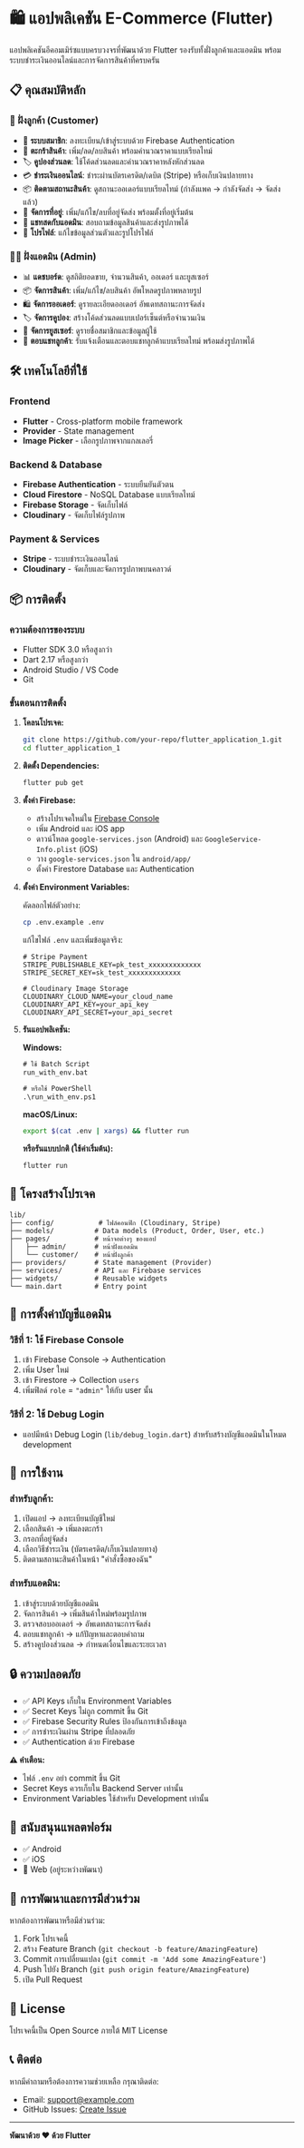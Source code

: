 # 🛍️ แอปพลิเคชัน E-Commerce (Flutter)

แอปพลิเคชันอีคอมเมิร์ซแบบครบวงจรที่พัฒนาด้วย Flutter รองรับทั้งฝั่งลูกค้าและแอดมิน พร้อมระบบชำระเงินออนไลน์และการจัดการสินค้าที่ครบครัน

## 📋 คุณสมบัติหลัก

### 👥 ฝั่งลูกค้า (Customer)
- 🔐 **ระบบสมาชิก**: ลงทะเบียน/เข้าสู่ระบบด้วย Firebase Authentication
- 🛒 **ตะกร้าสินค้า**: เพิ่ม/ลด/ลบสินค้า พร้อมคำนวณราคาแบบเรียลไทม์
- 🏷️ **คูปองส่วนลด**: ใช้โค้ดส่วนลดและคำนวณราคาหลังหักส่วนลด
- 💳 **ชำระเงินออนไลน์**: ชำระผ่านบัตรเครดิต/เดบิต (Stripe) หรือเก็บเงินปลายทาง
- 📦 **ติดตามสถานะสินค้า**: ดูสถานะออเดอร์แบบเรียลไทม์ (กำลังแพค → กำลังจัดส่ง → จัดส่งแล้ว)
- 📍 **จัดการที่อยู่**: เพิ่ม/แก้ไข/ลบที่อยู่จัดส่ง พร้อมตั้งที่อยู่เริ่มต้น
- 💬 **แชทสดกับแอดมิน**: สอบถามข้อมูลสินค้าและส่งรูปภาพได้
- 👤 **โปรไฟล์**: แก้ไขข้อมูลส่วนตัวและรูปโปรไฟล์

### 👨‍💼 ฝั่งแอดมิน (Admin)
- 📊 **แดชบอร์ด**: ดูสถิติยอดขาย, จำนวนสินค้า, ออเดอร์ และยูสเซอร์
- 📦 **จัดการสินค้า**: เพิ่ม/แก้ไข/ลบสินค้า อัพโหลดรูปภาพหลายรูป
- 🛍️ **จัดการออเดอร์**: ดูรายละเอียดออเดอร์ อัพเดทสถานะการจัดส่ง
- 🏷️ **จัดการคูปอง**: สร้างโค้ดส่วนลดแบบเปอร์เซ็นต์หรือจำนวนเงิน
- 👥 **จัดการยูสเซอร์**: ดูรายชื่อสมาชิกและข้อมูลผู้ใช้
- 💬 **ตอบแชทลูกค้า**: รับแจ้งเตือนและตอบแชทลูกค้าแบบเรียลไทม์ พร้อมส่งรูปภาพได้

## 🛠️ เทคโนโลยีที่ใช้

### Frontend
- **Flutter** - Cross-platform mobile framework
- **Provider** - State management
- **Image Picker** - เลือกรูปภาพจากแกลเลอรี่

### Backend & Database
- **Firebase Authentication** - ระบบยืนยันตัวตน
- **Cloud Firestore** - NoSQL Database แบบเรียลไทม์
- **Firebase Storage** - จัดเก็บไฟล์
- **Cloudinary** - จัดเก็บไฟล์รูปภาพ

### Payment & Services
- **Stripe** - ระบบชำระเงินออนไลน์
- **Cloudinary** - จัดเก็บและจัดการรูปภาพบนคลาวด์

## 📦 การติดตั้ง

### ความต้องการของระบบ
- Flutter SDK 3.0 หรือสูงกว่า
- Dart 2.17 หรือสูงกว่า
- Android Studio / VS Code
- Git

### ขั้นตอนการติดตั้ง

1. **โคลนโปรเจค:**
   ```bash
   git clone https://github.com/your-repo/flutter_application_1.git
   cd flutter_application_1
   ```

2. **ติดตั้ง Dependencies:**
   ```bash
   flutter pub get
   ```

3. **ตั้งค่า Firebase:**
   - สร้างโปรเจคใหม่ใน [Firebase Console](https://console.firebase.google.com/)
   - เพิ่ม Android และ iOS app
   - ดาวน์โหลด `google-services.json` (Android) และ `GoogleService-Info.plist` (iOS)
   - วาง `google-services.json` ใน `android/app/`
   - ตั้งค่า Firestore Database และ Authentication

4. **ตั้งค่า Environment Variables:**
   
   คัดลอกไฟล์ตัวอย่าง:
   ```bash
   cp .env.example .env
   ```

   แก้ไขไฟล์ `.env` และเพิ่มข้อมูลจริง:
   ```env
   # Stripe Payment
   STRIPE_PUBLISHABLE_KEY=pk_test_xxxxxxxxxxxxx
   STRIPE_SECRET_KEY=sk_test_xxxxxxxxxxxxx

   # Cloudinary Image Storage
   CLOUDINARY_CLOUD_NAME=your_cloud_name
   CLOUDINARY_API_KEY=your_api_key
   CLOUDINARY_API_SECRET=your_api_secret
   ```

5. **รันแอปพลิเคชัน:**

   **Windows:**
   ```cmd
   # ใช้ Batch Script
   run_with_env.bat

   # หรือใช้ PowerShell
   .\run_with_env.ps1
   ```

   **macOS/Linux:**
   ```bash
   export $(cat .env | xargs) && flutter run
   ```

   **หรือรันแบบปกติ (ใช้ค่าเริ่มต้น):**
   ```bash
   flutter run
   ```

## 📁 โครงสร้างโปรเจค

```
lib/
├── config/           # ไฟล์คอนฟิก (Cloudinary, Stripe)
├── models/          # Data models (Product, Order, User, etc.)
├── pages/           # หน้าจอต่างๆ ของแอป
│   ├── admin/       # หน้าฝั่งแอดมิน
│   └── customer/    # หน้าฝั่งลูกค้า
├── providers/       # State management (Provider)
├── services/        # API และ Firebase services
├── widgets/         # Reusable widgets
└── main.dart        # Entry point
```

## 🔐 การตั้งค่าบัญชีแอดมิน

### วิธีที่ 1: ใช้ Firebase Console
1. เข้า Firebase Console → Authentication
2. เพิ่ม User ใหม่
3. เข้า Firestore → Collection `users`
4. เพิ่มฟิลด์ `role` = `"admin"` ให้กับ user นั้น

### วิธีที่ 2: ใช้ Debug Login
- แอปมีหน้า Debug Login (`lib/debug_login.dart`) สำหรับสร้างบัญชีแอดมินในโหมด development

## 🚀 การใช้งาน

### สำหรับลูกค้า:
1. เปิดแอป → ลงทะเบียนบัญชีใหม่
2. เลือกสินค้า → เพิ่มลงตะกร้า
3. กรอกที่อยู่จัดส่ง
4. เลือกวิธีชำระเงิน (บัตรเครดิต/เก็บเงินปลายทาง)
5. ติดตามสถานะสินค้าในหน้า "คำสั่งซื้อของฉัน"

### สำหรับแอดมิน:
1. เข้าสู่ระบบด้วยบัญชีแอดมิน
2. จัดการสินค้า → เพิ่มสินค้าใหม่พร้อมรูปภาพ
3. ตรวจสอบออเดอร์ → อัพเดทสถานะการจัดส่ง
4. ตอบแชทลูกค้า → แก้ปัญหาและตอบคำถาม
5. สร้างคูปองส่วนลด → กำหนดเงื่อนไขและระยะเวลา

## 🔒 ความปลอดภัย

- ✅ API Keys เก็บใน Environment Variables
- ✅ Secret Keys ไม่ถูก commit ขึ้น Git
- ✅ Firebase Security Rules ป้องกันการเข้าถึงข้อมูล
- ✅ การชำระเงินผ่าน Stripe ที่ปลอดภัย
- ✅ Authentication ด้วย Firebase

**⚠️ คำเตือน:**
- ไฟล์ `.env` อย่า commit ขึ้น Git
- Secret Keys ควรเก็บใน Backend Server เท่านั้น
- Environment Variables ใช้สำหรับ Development เท่านั้น

## 📱 สนับสนุนแพลตฟอร์ม

- ✅ Android
- ✅ iOS
- 🚧 Web (อยู่ระหว่างพัฒนา)

## 🤝 การพัฒนาและการมีส่วนร่วม

หากต้องการพัฒนาหรือมีส่วนร่วม:

1. Fork โปรเจคนี้
2. สร้าง Feature Branch (`git checkout -b feature/AmazingFeature`)
3. Commit การเปลี่ยนแปลง (`git commit -m 'Add some AmazingFeature'`)
4. Push ไปยัง Branch (`git push origin feature/AmazingFeature`)
5. เปิด Pull Request

## 📄 License

โปรเจคนี้เป็น Open Source ภายใต้ MIT License

## 📞 ติดต่อ

หากมีคำถามหรือต้องการความช่วยเหลือ กรุณาติดต่อ:
- Email: support@example.com
- GitHub Issues: [Create Issue](https://github.com/your-repo/issues)

---

**พัฒนาด้วย ❤️ ด้วย Flutter**
